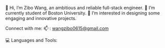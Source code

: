 👋 Hi, I’m Zibo Wang, an ambitious and reliable full-stack engineer.
🌱 I’m currently student of Boston University.
👀 I’m interested in designing some engaging and innovative projects.





Connect with me:
📫 : wangzibo0615@gmail.com


💻 Languages and Tools:
